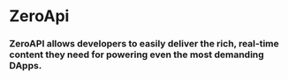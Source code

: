 # ZeroApi

### ZeroAPI allows developers to easily deliver the rich, real-time content they need for powering even the most demanding DApps.
